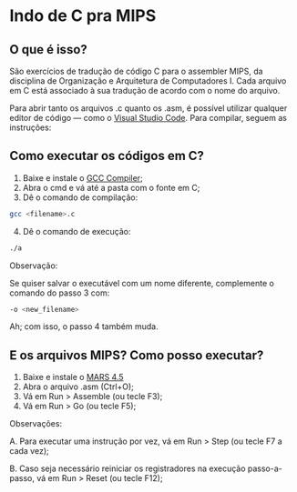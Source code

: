 # Indo de C pra MIPS

## O que é isso?

São exercícios de tradução de código C para o assembler MIPS, da disciplina de Organização e Arquitetura de Computadores I. Cada arquivo em C está associado à sua tradução de acordo com o nome do arquivo.

Para abrir tanto os arquivos .c quanto os .asm, é possível utilizar qualquer editor de código — como o [Visual Studio Code](https://code.visualstudio.com/). Para compilar, seguem as instruções:

## Como executar os códigos em C?

1. Baixe e instale o [GCC Compiler](https://sourceforge.net/projects/tdm-gcc/);
2. Abra o cmd e vá até a pasta com o fonte em C;
3. Dê o comando de compilação:
```bash
gcc <filename>.c
```
4. Dê o comando de execução:
```bash
./a
```

Observação:

Se quiser salvar o executável com um nome diferente, complemente o comando do passo 3 com:
```bash
-o <new_filename>
```
Ah; com isso, o passo 4 também muda.

## E os arquivos MIPS? Como posso executar?

1. Baixe e instale o [MARS 4.5](http://courses.missouristate.edu/kenvollmar/mars/)
2. Abra o arquivo .asm (Ctrl+O);
3. Vá em Run > Assemble (ou tecle F3);
4. Vá em Run > Go (ou tecle F5);

Observações:

A. Para executar uma instrução por vez, vá em Run > Step (ou tecle F7 a cada vez);

B. Caso seja necessário reiniciar os registradores na execução passo-a-passo, vá em Run > Reset (ou tecle F12);